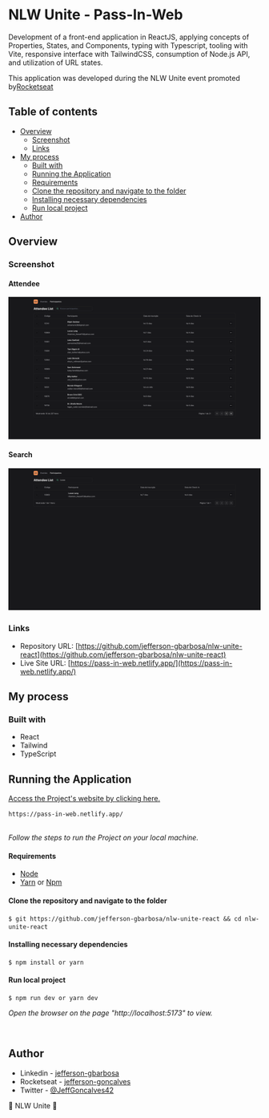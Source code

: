 # NLW Unite - Pass-In-Web

Development of a front-end application in ReactJS, applying concepts of Properties, States, and Components, typing with Typescript, tooling with Vite, responsive interface with TailwindCSS, consumption of Node.js API, and utilization of URL states.

This application was developed during the NLW Unite event promoted by[Rocketseat](https://www.rocketseat.com.br/) 

## Table of contents

- [Overview](#overview)
  - [Screenshot](#screenshot)
  - [Links](#links)
- [My process](#my-process)
  - [Built with](#built-with)
  - [Running the Application](#running-the-application)
  - [Requirements](#requirements)
  - [Clone the repository and navigate to the folder](#clone-the-repository-and-navigate-to-the-folder)
  - [Installing necessary dependencies](#installing-necessary-dependencies)
  - [Run local project](#run-local-project)
- [Author](#author)


## Overview

### Screenshot

#### Attendee
![](./src/assets/attendee.png)

#### Search
![](./src/assets/search.png)

### Links

- Repository URL: [https://github.com/jefferson-gbarbosa/nlw-unite-react](https://github.com/jefferson-gbarbosa/nlw-unite-react)
- Live Site URL: [https://pass-in-web.netlify.app/](https://pass-in-web.netlify.app/)

## My process

### Built with

- React
- Tailwind
- TypeScript

## Running the Application
<a href="https://pass-in-web.netlify.app/" target="_blank">Access the Project's website by clicking here.</a>

```
https://pass-in-web.netlify.app/
```

<br />
<i>Follow the steps to run the Project on your local machine.</i>
<br />

#### Requirements

- [Node](https://nodejs.org/en/)
- [Yarn](https://classic.yarnpkg.com/lang/en/) or [Npm](https://www.npmjs.com/)

#### Clone the repository and navigate to the folder

```
$ git https://github.com/jefferson-gbarbosa/nlw-unite-react && cd nlw-unite-react
```

#### Installing necessary dependencies

```
$ npm install or yarn
```

#### Run local project

```
$ npm run dev or yarn dev
```

<i>Open the browser on the page "http://localhost:5173" to view.</i>

<br />

## Author

- Linkedin - [jefferson-gbarbosa](https://www.linkedin.com/in/jefferson-gbarbosa/)
- Rocketseat - [jefferson-goncalves](https://app.rocketseat.com.br/me/jefferson-goncalves-1586554311)
- Twitter - [@JeffGoncalves42](https://twitter.com/JeffGoncalves42)


<p align=\"center\">📜 NLW Unite 🚀</p>
